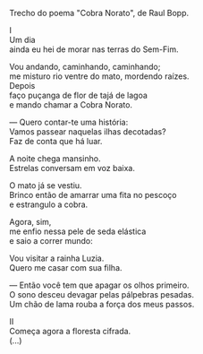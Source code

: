 Trecho do poema "Cobra Norato", de Raul Bopp.

I  
Um dia  
ainda eu hei de morar nas terras do Sem-Fim.  

Vou andando, caminhando, caminhando;  
me misturo rio ventre do mato, mordendo raízes.  
Depois  
faço puçanga de flor de tajá de lagoa  
e mando chamar a Cobra Norato.  
  
— Quero contar-te uma história:  
Vamos passear naquelas ilhas decotadas?  
Faz de conta que há luar.  
  
A noite chega mansinho.  
Estrelas conversam em voz baixa.  
  
O mato já se vestiu.  
Brinco então de amarrar uma fita no pescoço  
e estrangulo a cobra.  
  
Agora, sim,  
me enfio nessa pele de seda elástica  
e saio a correr mundo:  
  
Vou visitar a rainha Luzia.  
Quero me casar com sua filha.  
  
— Então você tem que apagar os olhos primeiro.  
O sono desceu devagar pelas pálpebras pesadas.  
Um chão de lama rouba a força dos meus passos.  
  
II  
Começa agora a floresta cifrada.  
(...)  
<!---
L-Honorato/L-Honorato is a ✨ special ✨ repository because its `README.md` (this file) appears on your GitHub profile.
You can click the Preview link to take a look at your changes.
--->
